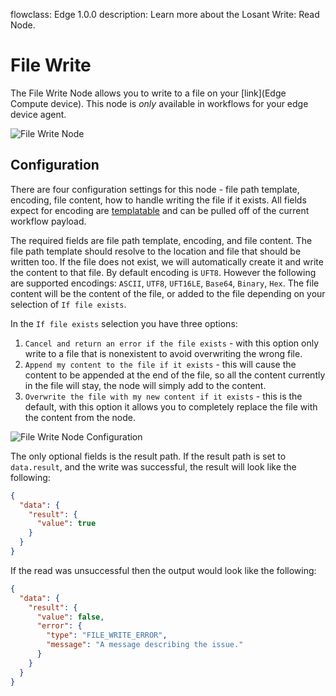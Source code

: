 flowclass: Edge 1.0.0
description: Learn more about the Losant Write: Read Node.

# File Write

The File Write Node allows you to write to a file on your [link](Edge Compute device). This node is *only* available in workflows for your edge device agent.

![File Write Node](/images/workflows/data/file-write-node.png "File Write Node")

## Configuration

There are four configuration settings for this node - file path template, encoding, file content, how to handle writing the file if it exists. All fields expect for encoding are [templatable](/workflows/accessing-payload-data/#string-templates) and can be pulled off of the current workflow payload.

The required fields are file path template, encoding, and file content. The file path template should resolve to the location and file that should be written too. If the file does not exist, we will automatically create it and write the content to that file. By default encoding is `UFT8`. However the following are supported encodings: `ASCII`, `UTF8`, `UFT16LE`, `Base64`, `Binary`, `Hex`. The file content will be the content of the file, or added to the file depending on your selection of `If file exists`.

In the `If file exists` selection you have three options:
1. `Cancel and return an error if the file exists` - with this option only write to a file that is nonexistent to avoid overwriting the wrong file.
2. `Append my content to the file if it exists` - this will cause the content to be appended at the end of the file, so all the content currently in the file will stay, the node will simply add to the content.
3. `Overwrite the file with my new content if it exists` - this is the default, with this option it allows you to completely replace the file with the content from the node.

![File Write Node Configuration](/images/workflows/data/file-write-node-configuration.png "File Write Node Configuration")

The only optional fields is the result path. If the result path is set to `data.result`, and the write was successful, the result will look like the following:

```json
{
  "data": {
    "result": {
      "value": true
    }
  }
}
```

If the read was unsuccessful then the output would look like the following:

```json
{
  "data": {
    "result": {
      "value": false,
      "error": {
        "type": "FILE_WRITE_ERROR",
        "message": "A message describing the issue."
      }
    }
  }
}
```
